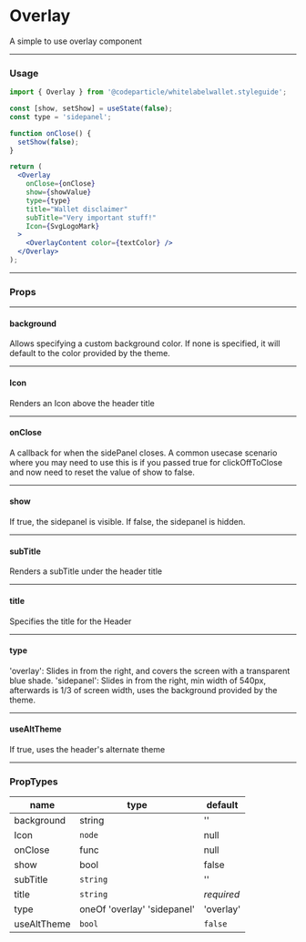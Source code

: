 # Overlay

A simple to use overlay component

----
### Usage

```jsx
import { Overlay } from '@codeparticle/whitelabelwallet.styleguide';

const [show, setShow] = useState(false);
const type = 'sidepanel';

function onClose() {
  setShow(false);
}

return (
  <Overlay
    onClose={onClose}
    show={showValue}
    type={type}
    title="Wallet disclaimer"
    subTitle="Very important stuff!"
    Icon={SvgLogoMark}
  >
    <OverlayContent color={textColor} />
  </Overlay>
);
```

----
### Props

----
#### background

Allows specifying a custom background color. If none is specified, it will default to the color provided by the theme.

----
#### Icon

Renders an Icon above the header title

----
#### onClose

A callback for when the sidePanel closes. A common usecase scenario where you may need to use this is if you passed true for clickOffToClose and now need to reset the value of show to false.

----
#### show

If true, the sidepanel is visible. If false, the sidepanel is hidden.

----
#### subTitle

Renders a subTitle under the header title

----
#### title

Specifies the title for the Header

----
#### type

'overlay': Slides in from the right, and covers the screen with a transparent blue shade.
'sidepanel': Slides in from the right, min width of 540px, afterwards is 1/3 of screen width, uses the background provided by the theme.

----
#### useAltTheme

If true, uses the header's alternate theme

----
### PropTypes

| name | type | default |
| ---- | ---- | ------- |
| background | string | '' |
| Icon | `node` | null |
| onClose | func | null |
| show | bool | false |
| subTitle | `string` | '' |
| title | `string` | *required* |
| type | oneOf 'overlay' 'sidepanel' | 'overlay' |
| useAltTheme | `bool` | `false` |
